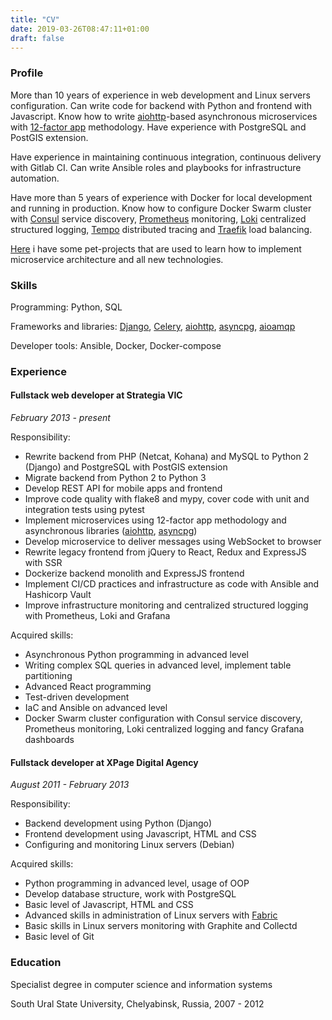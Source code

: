 ```yaml
---
title: "CV"
date: 2019-03-26T08:47:11+01:00
draft: false
---
```



### Profile

More than 10 years of experience in web development and Linux servers configuration. Can write code for backend with Python and frontend with Javascript. Know how to write [aiohttp](https://docs.aiohttp.org/en/stable/)-based asynchronous microservices  with [12-factor app](https://12factor.net/) methodology. Have experience with PostgreSQL and PostGIS extension.

Have experience in maintaining continuous integration, continuous delivery with Gitlab CI. Can write Ansible roles and playbooks for infrastructure automation.

Have more than 5 years of experience with Docker for local development and running in production. Know how to configure Docker Swarm cluster with [Consul](https://www.consul.io/) service discovery, [Prometheus](https://prometheus.io/) monitoring, [Loki](https://grafana.com/oss/loki/) centralized structured logging, [Tempo](https://grafana.com/oss/tempo/) distributed tracing and [Traefik](https://doc.traefik.io/traefik/) load balancing.

[Here](https://github.com/clayman-micro) i have some pet-projects that are used to learn how to implement microservice architecture and all new technologies.


### Skills

Programming: Python, SQL

Frameworks and libraries: [Django](https://www.djangoproject.com/), [Celery](https://docs.celeryproject.org/en/stable/), [aiohttp](https://docs.aiohttp.org/en/stable/), [asyncpg](https://magicstack.github.io/asyncpg), [aioamqp](https://aioamqp.readthedocs.io/en/latest/)

Developer tools: Ansible, Docker, Docker-compose


### Experience

#### Fullstack web developer at Strategia VIC

*February 2013 - present*

Responsibility:
* Rewrite backend from PHP (Netcat, Kohana) and MySQL to Python 2 (Django) and PostgreSQL with PostGIS extension
* Migrate backend from Python 2 to Python 3
* Develop REST API for mobile apps and frontend
* Improve code quality with flake8 and mypy, cover code with unit and integration tests using pytest
* Implement microservices using 12-factor app methodology and asynchronous libraries ([aiohttp](https://docs.aiohttp.org/en/stable/), [asyncpg](https://magicstack.github.io/asyncpg))
* Develop microservice to deliver messages using WebSocket to browser
* Rewrite legacy frontend from jQuery to React, Redux and ExpressJS with SSR
* Dockerize backend monolith and ExpressJS frontend
* Implement CI/CD practices and infrastructure as code with Ansible and Hashicorp Vault
* Improve infrastructure monitoring and centralized structured logging with Prometheus, Loki and Grafana

Acquired skills:
* Asynchronous Python programming in advanced level
* Writing complex SQL queries in advanced level, implement table partitioning
* Advanced React programming
* Test-driven development
* IaC and Ansible on advanced level
* Docker Swarm cluster configuration with Consul service discovery, Prometheus monitoring, Loki centralized logging and fancy Grafana dashboards


#### Fullstack developer at XPage Digital Agency

*August 2011 - February 2013*

Responsibility:
* Backend development using Python (Django)
* Frontend development using Javascript, HTML and CSS
* Configuring and monitoring Linux servers (Debian)

Acquired skills:
* Python programming in advanced level, usage of OOP
* Develop database structure, work with PostgreSQL
* Basic level of Javascript, HTML and CSS
* Advanced skills in administration of Linux servers with [Fabric](https://www.fabfile.org/)
* Basic skills in Linux servers monitoring with Graphite and Collectd
* Basic level of Git


### Education

Specialist degree in computer science and information systems

South Ural State University, Chelyabinsk, Russia, 2007 - 2012
